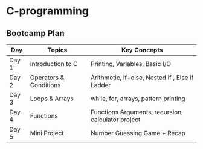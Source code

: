 # C-programming

## Bootcamp Plan

| Day | Topics | Key Concepts |
|-----|--------|--------------|
| Day 1 | Introduction to C | Printing, Variables, Basic I/O |
| Day 2 | Operators & Conditions | Arithmetic, if-else, Nested if , Else if Ladder|
| Day 3 | Loops & Arrays | while, for, arrays, pattern printing |
| Day 4 | Functions | Functions Arguments, recursion, calculator project |
| Day 5 | Mini Project | Number Guessing Game + Recap |
